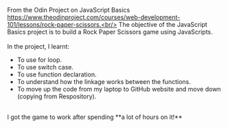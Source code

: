 From the Odin Project on JavaScript Basics https://www.theodinproject.com/courses/web-development-101/lessons/rock-paper-scissors.<br/>
The objective of the JavaScript Basics project is to build a Rock Paper Scissors game using JavaScripts.<br/>
<br/>
In the project, I learnt:<br/> 
* To use for loop.
* To use switch case.
* To use function declaration.
* To understand how the linkage works between the functions.
* To move up the code from my laptop to GitHub website and move down (copying from Respository).
<br/>
I got the game to work after spending **a lot of hours on it!** <br/>